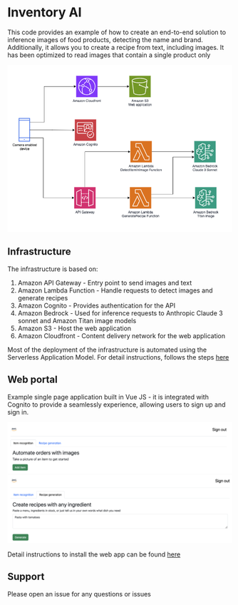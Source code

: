 # Inventory AI 

This code provides an example of how to create an end-to-end solution to inference images of food products, detecting the name and brand. Additionally, it allows you to create a recipe from text, including images. It has been optimized to read images that contain a single product only

![Architecture diagram](./docs/inventory_ai_architecture.png)

## Infrastructure

The infrastructure is based on:
1. Amazon API Gateway - Entry point to send images and text 
2. Amazon Lambda Function - Handle requests to detect images and generate recipes
3. Amazon Cognito - Provides authentication for the API
5. Amazon Bedrock - Used for inference requests to Anthropic Claude 3 sonnet and Amazon Titan image models
6. Amazon S3 - Host the web application
7. Amazon Cloudfront - Content delivery network for the web application

Most of the deployment of the infrastructure is automated using the Serverless Application Model. For detail instructions, follows the steps [here](./infrastructure/README.md)

## Web portal

Example single page application built in Vue JS - it is integrated with Cognito to provide a seamlessly experience, allowing users to sign up and sign in. 

![Inventory AI web user interface: image processing](./docs/image_processing_web_app.png)
![Inventory AI web user interface: recipe generation](./docs/recipe_processing_web_app.png)

Detail instructions to install the web app can be found [here](./web-portal/README.md)

## Support

Please open an issue for any questions or issues
